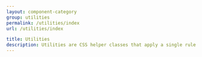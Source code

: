 ```yaml
---
layout: component-category
group: utilities
permalink: /utilities/index
url: /utilities/index

title: Utilities
description: Utilities are CSS helper classes that apply a single rule to an element. They should be used to accomplish specific styling needs.
---
```

